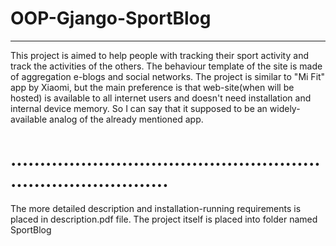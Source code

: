 # OOP-Gjango-SportBlog
___________________________________
This project is aimed to help people with tracking their sport activity and track the activities of the others. The behaviour template of the site is made of aggregation e-blogs and social networks. The project is similar to "Mi Fit" app by Xiaomi, but the main preference is that web-site(when will be hosted) is available to all internet users and doesn't need installation and internal device memory. So I can say that it supposed to be an widely-available analog of the already mentioned app. 
# ................................................................................
The more detailed description and installation-running requirements is placed in description.pdf file.
The project itself is placed into folder named SportBlog
